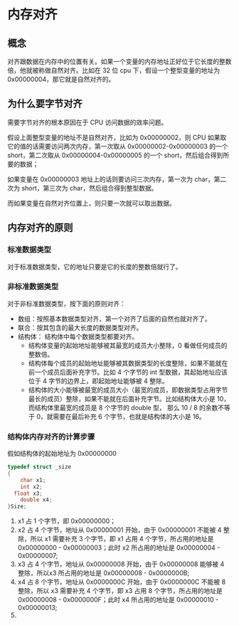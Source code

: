 # 内存对齐
## 概念 
对齐跟数据在内存中的位置有关。如果一个变量的内存地址正好位于它长度的整数倍，他就被称做自然对齐。比如在 32 位 cpu 下，假设一个整型变量的地址为 0x00000004，那它就是自然对齐的。

## 为什么要字节对齐
需要字节对齐的根本原因在于 CPU 访问数据的效率问题。

假设上面整型变量的地址不是自然对齐，比如为 0x00000002，则 CPU 如果取它的值的话需要访问两次内存，第一次取从 0x00000002-0x00000003 的一个 short，第二次取从 0x00000004-0x00000005 的一个 short，然后组合得到所要的数据；

如果变量在 0x00000003 地址上的话则要访问三次内存，第一次为 char，第二次为 short，第三次为 char，然后组合得到整型数据。

而如果变量在自然对齐位置上，则只要一次就可以取出数据。

## 内存对齐的原则
### 标准数据类型
对于标准数据类型，它的地址只要是它的长度的整数倍就行了。

### 非标准数据类型
对于非标准数据类型，按下面的原则对齐：
- 数组：按照基本数据类型对齐，第一个对齐了后面的自然也就对齐了。 
- 联合：按其包含的最大长度的数据类型对齐。 
- 结构体： 结构体中每个数据类型都要对齐。
   - 结构体变量的起始地址能够被其最宽的成员大小整除，0 看做任何成员的整数倍。
   - 结构体每个成员的起始地址能够被其数据类型的长度整除，如果不能就在前一个成员后面补充字节。比如 4 个字节的 int 型数据，其起始地址应该位于 4 字节的边界上，即起始地址能够被 4 整除。
   - 结构体的大小能够被最宽的成员大小（最宽的成员，即数据类型占用字节最长的成员）整除，如果不能就在后面补充字节。比如结构体大小是 10，而结构体里最宽的成员是 8 个字节的 double 型，
   那么 10 / 8 的余数不等于 0，就需要在最后补充 6 个字节，也就是结构体的大小是 16。

### 结构体内存对齐的计算步骤
假如结构体的起始地址为 0x00000000

```c
typedef struct _size
{
	char x1;
	int x2;
  float x3;
	double x4;
}Size;
```

1. x1 占 1 个字节，即 0x00000000；
2. x2 占 4 个字节，地址从 0x00000001 开始，由于 0x00000001 不能被 4 整除，所以 x1 需要补充 3 个字节，即 x1 占用 4 个字节，所占用的地址是 0x00000000 - 0x00000003；此时 x2 所占用的地址是 0x00000004 - 0x00000007;
3. x3 占 4 个字节，地址从 0x00000008 开始，由于 0x00000008 能够被 4 整除，所以x3 所占用的地址是 0x00000008 - 0x0000000B;
4. x4 占 8 个字节，地址从 0x0000000C 开始，由于 0x0000000C 不能被 8 整除，所以 x3 需要补充 4 个字节，即 x3 占用 8 个字节，所占用的地址是 0x00000008 - 0x0000000F；此时 x4 所占用的地址是 0x00000010 - 0x00000013;
5. 

